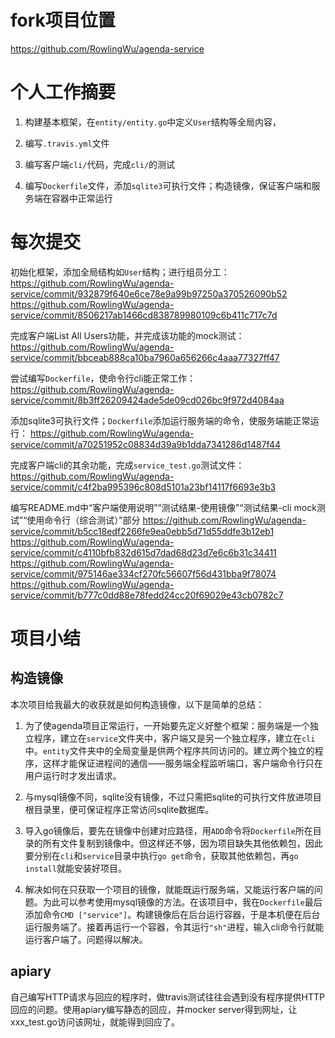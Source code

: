 # fork项目位置

https://github.com/RowlingWu/agenda-service


# 个人工作摘要

1. 构建基本框架，在`entity/entity.go`中定义`User`结构等全局内容，

2. 编写`.travis.yml`文件

3. 编写客户端`cli/`代码，完成`cli/`的测试

4. 编写`Dockerfile`文件，添加`sqlite3`可执行文件；构造镜像，保证客户端和服务端在容器中正常运行

# 每次提交

初始化框架，添加全局结构如`User`结构；进行组员分工：
https://github.com/RowlingWu/agenda-service/commit/932879f640e6ce78e9a99b97250a370526090b52
https://github.com/RowlingWu/agenda-service/commit/8506217ab1466cd838789980109c6b411c717c7d

完成客户端List All Users功能，并完成该功能的mock测试：
https://github.com/RowlingWu/agenda-service/commit/bbceab888ca10ba7960a656266c4aaa77327ff47

尝试编写`Dockerfile`，使命令行cli能正常工作：
https://github.com/RowlingWu/agenda-service/commit/8b3ff26209424ade5de09cd026bc9f972d4084aa

添加sqlite3可执行文件；`Dockerfile`添加运行服务端的命令，使服务端能正常运行：
https://github.com/RowlingWu/agenda-service/commit/a70251952c08834d39a9b1dda7341286d1487f44

完成客户端cli的其余功能，完成`service_test.go`测试文件：
https://github.com/RowlingWu/agenda-service/commit/c4f2ba995396c808d5101a23bf14117f6693e3b3

编写README.md中“客户端使用说明”“测试结果-使用镜像”“测试结果-cli mock测试”“使用命令行（综合测试）”部分
https://github.com/RowlingWu/agenda-service/commit/b5cc18edf2266fe9ea0ebb5d71d55ddfe3b12eb1
https://github.com/RowlingWu/agenda-service/commit/c4110bfb832d615d7dad68d23d7e6c6b31c34411
https://github.com/RowlingWu/agenda-service/commit/975146ae334cf270fc56607f56d431bba9f78074
https://github.com/RowlingWu/agenda-service/commit/b777c0dd88e78fedd24cc20f69029e43cb0782c7


# 项目小结

## 构造镜像

本次项目给我最大的收获就是如何构造镜像，以下是简单的总结：

1. 为了使agenda项目正常运行，一开始要先定义好整个框架：服务端是一个独立程序，建立在`service`文件夹中，客户端又是另一个独立程序，建立在`cli`中。`entity`文件夹中的全局变量是供两个程序共同访问的。建立两个独立的程序，这样才能保证进程间的通信——服务端全程监听端口，客户端命令行只在用户运行时才发出请求。

2. 与mysql镜像不同，sqlite没有镜像，不过只需把sqlite的可执行文件放进项目根目录里，便可保证程序正常访问sqlite数据库。

3. 导入go镜像后，要先在镜像中创建对应路径，用`ADD`命令将`Dockerfile`所在目录的所有文件复制到镜像中。但这样还不够，因为项目缺失其他依赖包，因此要分别在`cli`和`service`目录中执行`go get`命令，获取其他依赖包，再`go install`就能安装好项目。

4. 解决如何在只获取一个项目的镜像，就能既运行服务端，又能运行客户端的问题。为此可以参考使用mysql镜像的方法。在该项目中，我在`Dockerfile`最后添加命令`CMD ["service"]`。构建镜像后在后台运行容器，于是本机便在后台运行服务端了。接着再运行一个容器，令其运行`"sh"`进程，输入cli命令行就能运行客户端了。问题得以解决。

## apiary

自己编写HTTP请求与回应的程序时，做travis测试往往会遇到没有程序提供HTTP回应的问题。使用apiary编写静态的回应，并mocker server得到网址，让xxx_test.go访问该网址，就能得到回应了。
